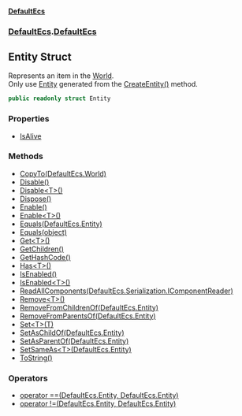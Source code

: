 #### [DefaultEcs](./index.md 'index')
### [DefaultEcs](./index.md 'index').[DefaultEcs](./DefaultEcs.md 'DefaultEcs')
## Entity Struct
Represents an item in the [World](./DefaultEcs-World.md 'DefaultEcs.World').  
Only use [Entity](./DefaultEcs-Entity.md 'DefaultEcs.Entity') generated from the [CreateEntity()](./DefaultEcs-World-CreateEntity().md 'DefaultEcs.World.CreateEntity()') method.  
```C#
public readonly struct Entity
```
### Properties
- [IsAlive](./DefaultEcs-Entity-IsAlive.md 'DefaultEcs.Entity.IsAlive')
### Methods
- [CopyTo(DefaultEcs.World)](./DefaultEcs-Entity-CopyTo(DefaultEcs-World).md 'DefaultEcs.Entity.CopyTo(DefaultEcs.World)')
- [Disable()](./DefaultEcs-Entity-Disable().md 'DefaultEcs.Entity.Disable()')
- [Disable&lt;T&gt;()](./DefaultEcs-Entity-Disable-T-().md 'DefaultEcs.Entity.Disable&lt;T&gt;()')
- [Dispose()](./DefaultEcs-Entity-Dispose().md 'DefaultEcs.Entity.Dispose()')
- [Enable()](./DefaultEcs-Entity-Enable().md 'DefaultEcs.Entity.Enable()')
- [Enable&lt;T&gt;()](./DefaultEcs-Entity-Enable-T-().md 'DefaultEcs.Entity.Enable&lt;T&gt;()')
- [Equals(DefaultEcs.Entity)](./DefaultEcs-Entity-Equals(DefaultEcs-Entity).md 'DefaultEcs.Entity.Equals(DefaultEcs.Entity)')
- [Equals(object)](./DefaultEcs-Entity-Equals(object).md 'DefaultEcs.Entity.Equals(object)')
- [Get&lt;T&gt;()](./DefaultEcs-Entity-Get-T-().md 'DefaultEcs.Entity.Get&lt;T&gt;()')
- [GetChildren()](./DefaultEcs-Entity-GetChildren().md 'DefaultEcs.Entity.GetChildren()')
- [GetHashCode()](./DefaultEcs-Entity-GetHashCode().md 'DefaultEcs.Entity.GetHashCode()')
- [Has&lt;T&gt;()](./DefaultEcs-Entity-Has-T-().md 'DefaultEcs.Entity.Has&lt;T&gt;()')
- [IsEnabled()](./DefaultEcs-Entity-IsEnabled().md 'DefaultEcs.Entity.IsEnabled()')
- [IsEnabled&lt;T&gt;()](./DefaultEcs-Entity-IsEnabled-T-().md 'DefaultEcs.Entity.IsEnabled&lt;T&gt;()')
- [ReadAllComponents(DefaultEcs.Serialization.IComponentReader)](./DefaultEcs-Entity-ReadAllComponents(DefaultEcs-Serialization-IComponentReader).md 'DefaultEcs.Entity.ReadAllComponents(DefaultEcs.Serialization.IComponentReader)')
- [Remove&lt;T&gt;()](./DefaultEcs-Entity-Remove-T-().md 'DefaultEcs.Entity.Remove&lt;T&gt;()')
- [RemoveFromChildrenOf(DefaultEcs.Entity)](./DefaultEcs-Entity-RemoveFromChildrenOf(DefaultEcs-Entity).md 'DefaultEcs.Entity.RemoveFromChildrenOf(DefaultEcs.Entity)')
- [RemoveFromParentsOf(DefaultEcs.Entity)](./DefaultEcs-Entity-RemoveFromParentsOf(DefaultEcs-Entity).md 'DefaultEcs.Entity.RemoveFromParentsOf(DefaultEcs.Entity)')
- [Set&lt;T&gt;(T)](./DefaultEcs-Entity-Set-T-(T).md 'DefaultEcs.Entity.Set&lt;T&gt;(T)')
- [SetAsChildOf(DefaultEcs.Entity)](./DefaultEcs-Entity-SetAsChildOf(DefaultEcs-Entity).md 'DefaultEcs.Entity.SetAsChildOf(DefaultEcs.Entity)')
- [SetAsParentOf(DefaultEcs.Entity)](./DefaultEcs-Entity-SetAsParentOf(DefaultEcs-Entity).md 'DefaultEcs.Entity.SetAsParentOf(DefaultEcs.Entity)')
- [SetSameAs&lt;T&gt;(DefaultEcs.Entity)](./DefaultEcs-Entity-SetSameAs-T-(DefaultEcs-Entity).md 'DefaultEcs.Entity.SetSameAs&lt;T&gt;(DefaultEcs.Entity)')
- [ToString()](./DefaultEcs-Entity-ToString().md 'DefaultEcs.Entity.ToString()')
### Operators
- [operator ==(DefaultEcs.Entity, DefaultEcs.Entity)](./DefaultEcs-Entity-operator==(DefaultEcs-Entity_DefaultEcs-Entity).md 'DefaultEcs.Entity.operator ==(DefaultEcs.Entity, DefaultEcs.Entity)')
- [operator !=(DefaultEcs.Entity, DefaultEcs.Entity)](./DefaultEcs-Entity-operator!=(DefaultEcs-Entity_DefaultEcs-Entity).md 'DefaultEcs.Entity.operator !=(DefaultEcs.Entity, DefaultEcs.Entity)')
